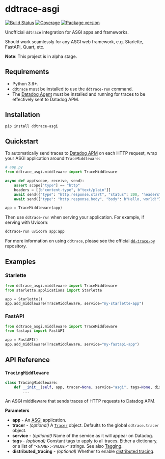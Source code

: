 # ddtrace-asgi

[![Build Status](https://dev.azure.com/florimondmanca/public/_apis/build/status/florimondmanca.ddtrace-asgi?branchName=master)](https://dev.azure.com/florimondmanca/public/_build/latest?definitionId=2&branchName=master)
[![Coverage](https://codecov.io/gh/florimondmanca/ddtrace-asgi/branch/master/graph/badge.svg)](https://codecov.io/gh/florimondmanca/ddtrace-asgi)
[![Package version](https://badge.fury.io/py/ddtrace-asgi.svg)](https://pypi.org/project/ddtrace-asgi)

Unofficial `ddtrace` integration for ASGI apps and frameworks.

Should work seamlessly for any ASGI web framework, e.g. Starlette, FastAPI, Quart, etc.

**Note**: This project is in alpha stage.

## Requirements

- Python 3.6+.
- [`ddtrace`](https://github.com/DataDog/dd-trace-py) must be installed to use the `ddtrace-run` command.
- The [Datadog Agent](https://docs.datadoghq.com/agent/) must be installed and running for traces to be effectively sent to Datadog APM.

## Installation

```bash
pip install ddtrace-asgi
```

## Quickstart

To automatically send traces to [Datadog APM](https://docs.datadoghq.com/tracing/) on each HTTP request, wrap your ASGI application around `TraceMiddleware`:

```python
# app.py
from ddtrace_asgi.middleware import TraceMiddleware

async def app(scope, receive, send):
    assert scope["type"] == "http"
    headers = [[b"content-type", b"text/plain"]]
    await send({"type": "http.response.start", "status": 200, "headers": headers})
    await send({"type": "http.response.body", "body": b"Hello, world!"})

app = TraceMiddleware(app)
```

Then use `ddtrace-run` when serving your application. For example, if serving with Uvicorn:

```bash
ddtrace-run uvicorn app:app
```

For more information on using `ddtrace`, please see the official [`dd-trace-py`](https://github.com/DataDog/dd-trace-py) repository.

## Examples

### Starlette

```python
from ddtrace_asgi.middleware import TraceMiddleware
from starlette.applications import Starlette

app = Starlette()
app.add_middleware(TraceMiddleware, service="my-starlette-app")
```

### FastAPI

```python
from ddtrace_asgi.middleware import TraceMiddleware
from fastapi import FastAPI

app = FastAPI()
app.add_middleware(TraceMiddleware, service="my-fastapi-app")
```

## API Reference

### `TracingMiddleware`

```python
class TracingMiddleware:
    def __init__(self, app, tracer=None, service="asgi", tags=None, distributed_tracing=True):
        ...
```

An ASGI middleware that sends traces of HTTP requests to Datadog APM.

**Parameters**

- **app** - An [ASGI](https://asgi.readthedocs.io) application.
- **tracer** - _(optional)_ A [`Tracer`](http://pypi.datadoghq.com/trace/docs/advanced_usage.html#tracer) object. Defaults to the global `ddtrace.tracer` object.
- **service** - _(optional)_ Name of the service as it will appear on Datadog.
- **tags** - _(optional)_ Constant tags to apply to all traces. Either a dictionary, or a list of `"<NAME>:<VALUE>"` strings. See also [Tagging](https://docs.datadoghq.com/tagging/).
- **distributed_tracing** - _(optional)_ Whether to enable [distributed tracing](http://pypi.datadoghq.com/trace/docs/advanced_usage.html#distributed-tracing).
